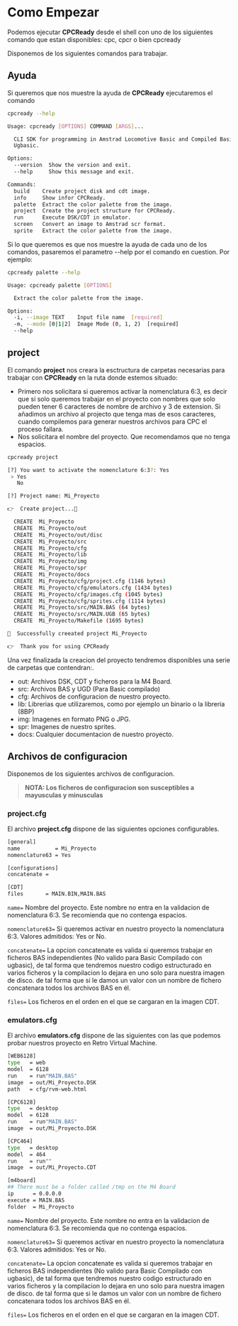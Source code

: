 # Como Empezar

Podemos ejecutar **CPCReady** desde el shell con uno de los siguientes comando que estan disponibles: cpc, cpcr o bien cpcready

Disponemos de los siguientes comandos para trabajar.

## Ayuda

Si queremos que nos muestre la ayuda de **CPCReady** ejecutaremos el comando

```sh
cpcready --help

Usage: cpcready [OPTIONS] COMMAND [ARGS]...

  CLI SDK for programming in Amstrad Locomotive Basic and Compiled Basic with
  Ugbasic.

Options:
  --version  Show the version and exit.
  --help     Show this message and exit.

Commands:
  build    Create project disk and cdt image.
  info     Show infor CPCReady.
  palette  Extract the color palette from the image.
  project  Create the project structure for CPCReady.
  run      Execute DSK/CDT in emulator.
  screen   Convert an image to Amstrad scr format.
  sprite   Extract the color palette from the image.

```

Si lo que queremos es que nos muestre la ayuda de cada uno de los comandos, pasaremos el parametro --help por el comando en cuestion. Por ejemplo:

```sh
cpcready palette --help

Usage: cpcready palette [OPTIONS]

  Extract the color palette from the image.

Options:
  -i, --image TEXT    Input file name  [required]
  -m, --mode [0|1|2]  Image Mode (0, 1, 2)  [required]
  --help   

```

## project

El comando **project** nos creara la esctructura de carpetas necesarias para trabajar con **CPCReady** en la ruta donde estemos situado:

- Primero nos solicitara si queremos activar la nomenclatura 6:3, es decir que si solo queremos trabajar en el proyecto con nombres que solo pueden tener 6 caracteres de nombre de archivo y 3 de extension. Si añadimos un archivo al projecto que tenga mas de esos caracteres, cuando compilemos para generar nuestros archivos para CPC el proceso fallara. 
- Nos solicitara el nombre del proyecto. Que recomendamos que no tenga espacios.

```sh
cpcready project 

[?] You want to activate the nomenclature 6:3?: Yes
 > Yes
   No

[?] Project name: Mi_Proyecto

👉  Create project...🍺

  CREATE  Mi_Proyecto
  CREATE  Mi_Proyecto/out
  CREATE  Mi_Proyecto/out/disc
  CREATE  Mi_Proyecto/src
  CREATE  Mi_Proyecto/cfg
  CREATE  Mi_Proyecto/lib
  CREATE  Mi_Proyecto/img
  CREATE  Mi_Proyecto/spr
  CREATE  Mi_Proyecto/docs
  CREATE  Mi_Proyecto/cfg/project.cfg (1146 bytes)
  CREATE  Mi_Proyecto/cfg/emulators.cfg (1434 bytes)
  CREATE  Mi_Proyecto/cfg/images.cfg (1045 bytes)
  CREATE  Mi_Proyecto/cfg/sprites.cfg (1114 bytes)
  CREATE  Mi_Proyecto/src/MAIN.BAS (64 bytes)
  CREATE  Mi_Proyecto/src/MAIN.UGB (65 bytes)
  CREATE  Mi_Proyecto/Makefile (1695 bytes)

🚀  Successfully creeated project Mi_Proyecto

👉  Thank you for using CPCReady 

```

Una vez finalizada la creacion del proyecto tendremos disponibles una serie de carpetas que contendran:.

- out:  Archivos DSK, CDT y ficheros para la M4 Board.
- src:  Archivos BAS y UGD (Para Basic compilado)
- cfg:  Archivos de configuracion de nuestro proyecto.
- lib:  Librerias que utilizaremos, como por ejemplo un binario o la libreria (8BP)
- img:  Imagenes en formato PNG o JPG.
- spr:  Imagenes de nuestro sprites.
- docs: Cualquier documentacion de nuestro proyecto.

## Archivos de configuracion

Disponemos de los siguientes archivos de configuracion.

> **NOTA: 
Los ficheros de configuracion son susceptibles a mayusculas y minusculas**
>

### project.cfg

El archivo **project.cfg** dispone de las siguientes opciones configurables.

```sh
[general]
name           = Mi_Proyecto
nomenclature63 = Yes

[configurations]
concatenate =

[CDT]
files       = MAIN.BIN,MAIN.BAS

```

`name=`
Nombre del proyecto. Este nombre no entra en la validacion de nomenclatura 6:3. Se recomienda que no contenga espacios.

`nomenclature63=` 
Si queremos activar en nuestro proyecto la nomenclatura 6:3. Valores admitidos: Yes or No.

`concatenate=` 
La opcion concatenate es valida si queremos trabajar en ficheros BAS independientes (No valido para Basic Compilado con ugbasic), de tal forma que tendremos nuestro codigo estructurado en varios ficheros y la compilacion lo dejara en uno solo para nuestra imagen de disco. de tal forma que si le damos un valor con un nombre de fichero concatenara todos los archivos BAS en él.

`files=`
Los ficheros en el orden en el que se cargaran en la imagen CDT.

### emulators.cfg

El archivo **emulators.cfg** dispone de las siguientes con las que podemos probar nuestros proyecto en Retro Virtual Machine.

```sh
[WEB6128]
type   = web
model  = 6128
run    = run"MAIN.BAS"
image  = out/Mi_Proyecto.DSK
path   = cfg/rvm-web.html

[CPC6128]
type   = desktop
model  = 6128
run    = run"MAIN.BAS"
image  = out/Mi_Proyecto.DSK

[CPC464]
type   = desktop
model  = 464
run    = run""
image  = out/Mi_Proyecto.CDT

[m4board]
## There must be a folder called /tmp on the M4 Board
ip      = 0.0.0.0
execute = MAIN.BAS
folder  = Mi_Proyecto
```

`name=`
Nombre del proyecto. Este nombre no entra en la validacion de nomenclatura 6:3. Se recomienda que no contenga espacios.

`nomenclature63=` 
Si queremos activar en nuestro proyecto la nomenclatura 6:3. Valores admitidos: Yes or No.

`concatenate=` 
La opcion concatenate es valida si queremos trabajar en ficheros BAS independientes (No valido para Basic Compilado con ugbasic), de tal forma que tendremos nuestro codigo estructurado en varios ficheros y la compilacion lo dejara en uno solo para nuestra imagen de disco. de tal forma que si le damos un valor con un nombre de fichero concatenara todos los archivos BAS en él.

`files=`
Los ficheros en el orden en el que se cargaran en la imagen CDT.
